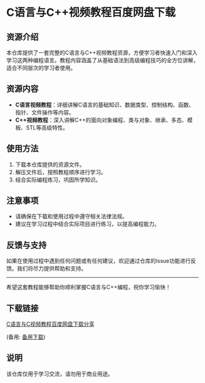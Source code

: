 # C语言与C++视频教程百度网盘下载

## 资源介绍

本仓库提供了一套完整的C语言与C++视频教程资源，方便学习者快速入门和深入学习这两种编程语言。教程内容涵盖了从基础语法到高级编程技巧的全方位讲解，适合不同层次的学习者使用。

## 资源内容

- **C语言视频教程**：详细讲解C语言的基础知识、数据类型、控制结构、函数、指针、文件操作等内容。
- **C++视频教程**：深入讲解C++的面向对象编程、类与对象、继承、多态、模板、STL等高级特性。

## 使用方法

1. 下载本仓库提供的资源文件。
2. 解压文件后，按照教程顺序进行学习。
3. 结合实际编程练习，巩固所学知识。

## 注意事项

- 请确保在下载和使用过程中遵守相关法律法规。
- 建议在学习过程中结合实际项目进行练习，以提高编程能力。

## 反馈与支持

如果在使用过程中遇到任何问题或有任何建议，欢迎通过仓库的Issue功能进行反馈。我们将尽力提供帮助和支持。

---

希望这套教程能够帮助你顺利掌握C语言与C++编程，祝你学习愉快！

## 下载链接
[C语言与C视频教程百度网盘下载分享](https://pan.quark.cn/s/3938df420a36) 

(备用: [备用下载](https://pan.baidu.com/s/1Mc5Ti_nstDqXETYVmILh3g?pwd=1234))

## 说明

该仓库仅用于学习交流，请勿用于商业用途。
